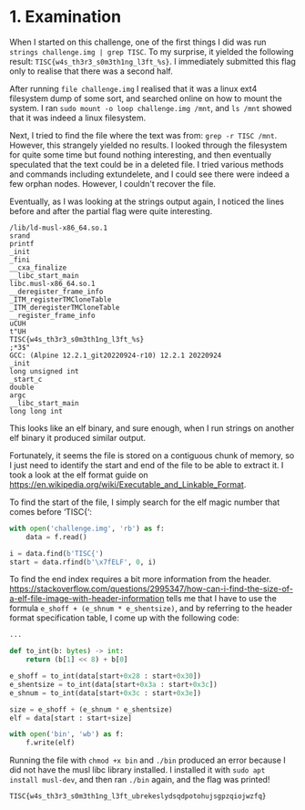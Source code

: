 # 1. Examination

When I started on this challenge, one of the first things I did was run `strings challenge.img | grep TISC`. To my surprise, it yielded the following result: `TISC{w4s_th3r3_s0m3th1ng_l3ft_%s}`. I immediately submitted this flag only to realise that there was a second half.

After running `file challenge.img` I realised that it was a linux ext4 filesystem dump of some sort, and searched online on how to mount the system. I ran `sudo mount -o loop challenge.img /mnt`, and `ls /mnt` showed that it was indeed a linux filesystem.

Next, I tried to find the file where the text was from: `grep -r TISC /mnt`. However, this strangely yielded no results. I looked through the filesystem for quite some time but found nothing interesting, and then eventually speculated that the text could be in a deleted file. I tried various methods and commands including extundelete, and I could see there were indeed a few orphan nodes. However, I couldn't recover the file.

Eventually, as I was looking at the strings output again, I noticed the lines before and after the partial flag were quite interesting.

```plaintext
/lib/ld-musl-x86_64.so.1
srand
printf
_init
_fini
__cxa_finalize
__libc_start_main
libc.musl-x86_64.so.1
__deregister_frame_info
_ITM_registerTMCloneTable
_ITM_deregisterTMCloneTable
__register_frame_info
uCUH
t"UH
TISC{w4s_th3r3_s0m3th1ng_l3ft_%s}
;*3$"
GCC: (Alpine 12.2.1_git20220924-r10) 12.2.1 20220924
_init
long unsigned int
_start_c
double
argc
__libc_start_main
long long int
```

This looks like an elf binary, and sure enough, when I run strings on another elf binary it produced similar output.

Fortunately, it seems the file is stored on a contiguous chunk of memory, so I just need to identify the start and end of the file to be able to extract it. I took a look at the elf format guide on https://en.wikipedia.org/wiki/Executable_and_Linkable_Format.

To find the start of the file, I simply search for the elf magic number that comes before ‘TISC{‘:

```python:s.py
with open('challenge.img', 'rb') as f:
    data = f.read()

i = data.find(b'TISC{')
start = data.rfind(b'\x7fELF', 0, i)
```

To find the end index requires a bit more information from the header. https://stackoverflow.com/questions/2995347/how-can-i-find-the-size-of-a-elf-file-image-with-header-information tells me that I have to use the formula `e_shoff + (e_shnum * e_shentsize)`, and by referring to the header format specification table, I come up with the following code:

```python:s.py
...

def to_int(b: bytes) -> int:
    return (b[1] << 8) + b[0]

e_shoff = to_int(data[start+0x28 : start+0x30])
e_shentsize = to_int(data[start+0x3a : start+0x3c])
e_shnum = to_int(data[start+0x3c : start+0x3e])

size = e_shoff + (e_shnum * e_shentsize)
elf = data[start : start+size]

with open('bin', 'wb') as f:
    f.write(elf)
```

Running the file with `chmod +x bin` and `./bin` produced an error because I did not have the musl libc library installed. I installed it with `sudo apt install musl-dev`, and then ran `./bin` again, and the flag was printed!

`TISC{w4s_th3r3_s0m3th1ng_l3ft_ubrekeslydsqdpotohujsgpzqiojwzfq}`